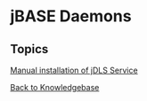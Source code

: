 # jBASE Daemons

## Topics

[Manual installation of jDLS Service](./manual-installation-of-jdls-service/README.md)

[Back to Knowledgebase](./../README.md)
